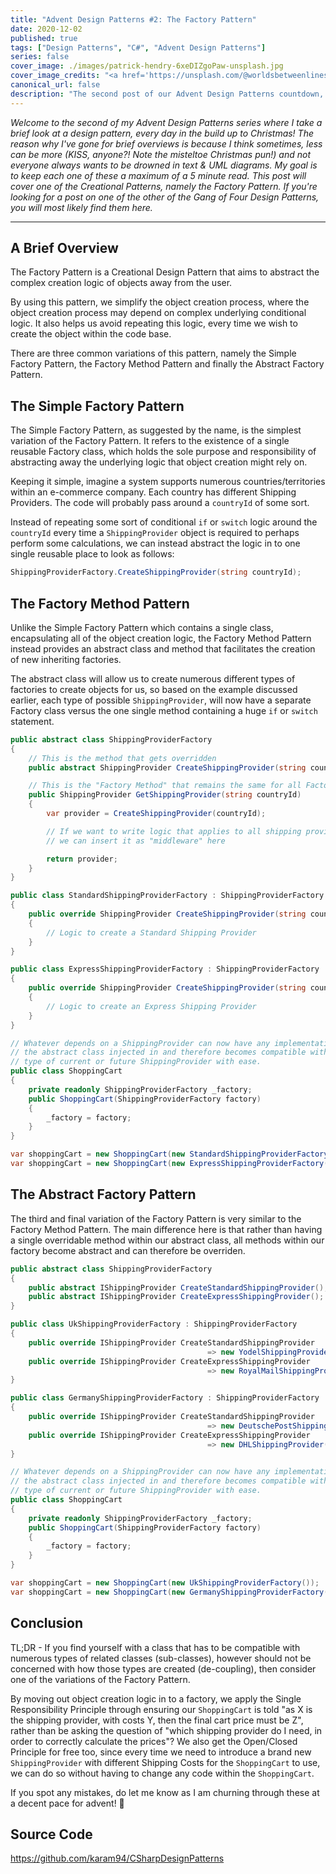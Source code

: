 ```yaml
---
title: "Advent Design Patterns #2: The Factory Pattern"
date: 2020-12-02
published: true
tags: ["Design Patterns", "C#", "Advent Design Patterns"]
series: false
cover_image: ./images/patrick-hendry-6xeDIZgoPaw-unsplash.jpg
cover_image_credits: "<a href='https://unsplash.com/@worldsbetweenlines'>Patrick Hendry</a>"
canonical_url: false
description: "The second post of our Advent Design Patterns countdown, it's one of the Creational Patterns... the Factory Pattern!"
---
```


*Welcome to the second of my Advent Design Patterns series where I take a brief look at a design pattern, every day in the build up to Christmas! The reason why I've gone for brief overviews is because I think sometimes, less can be more (KISS, anyone?! Note the misteltoe Christmas pun!) and not everyone always wants to be drowned in text & UML diagrams. My goal is to keep each one of these a maximum of a 5 minute read. This post will cover one of the Creational Patterns, namely the Factory Pattern. If you're looking for a post on one of the other of the Gang of Four Design Patterns, you will most likely find them here.*

-----------------------------
## A Brief Overview
The Factory Pattern is a Creational Design Pattern that aims to abstract the complex creation logic of objects away from the user.

By using this pattern, we simplify the object creation process, where the object creation process may depend on complex underlying conditional logic. It also helps us avoid repeating this logic, every time we wish to create the object within the code base.

There are three common variations of this pattern, namely the Simple Factory Pattern, the Factory Method Pattern and finally the Abstract Factory Pattern.

## The Simple Factory Pattern
The Simple Factory Pattern, as suggested by the name, is the simplest variation of the Factory Pattern. It refers to the existence of a single reusable Factory class, which holds the sole purpose and responsibility of abstracting away the underlying logic that object creation might rely on.

Keeping it simple, imagine a system supports numerous countries/territories within an e-commerce company. Each country has different Shipping Providers. The code will probably pass around a `countryId` of some sort.

Instead of repeating some sort of conditional `if` or `switch` logic around the `countryId` every time a `ShippingProvider` object is required to perhaps perform some calculations, we can instead abstract the logic in to one single reusable place to look as follows:

```csharp
ShippingProviderFactory.CreateShippingProvider(string countryId);
```

## The Factory Method Pattern
Unlike the Simple Factory Pattern which contains a single class, encapsulating all of the object creation logic, the Factory Method Pattern instead provides an abstract class and method that facilitates the creation of new inheriting factories. 

The abstract class will allow us to create numerous different types of factories to create objects for us, so based on the example discussed earlier, each type of possible `ShippingProvider`, will now have a separate Factory class versus the one single method containing a huge `if` or `switch` statement.

```csharp
public abstract class ShippingProviderFactory
{
    // This is the method that gets overridden
	public abstract ShippingProvider CreateShippingProvider(string countryId);

    // This is the "Factory Method" that remains the same for all Factories
	public ShippingProvider GetShippingProvider(string countryId)
	{
		var provider = CreateShippingProvider(countryId);	

        // If we want to write logic that applies to all shipping providers
        // we can insert it as "middleware" here

		return provider; 
	}
}

public class StandardShippingProviderFactory : ShippingProviderFactory
{
	public override ShippingProvider CreateShippingProvider(string countryId)
	{
		// Logic to create a Standard Shipping Provider
	}
}

public class ExpressShippingProviderFactory : ShippingProviderFactory
{
	public override ShippingProvider CreateShippingProvider(string countryId)
	{
		// Logic to create an Express Shipping Provider
	}
}

// Whatever depends on a ShippingProvider can now have any implementation of
// the abstract class injected in and therefore becomes compatible with any 
// type of current or future ShippingProvider with ease.
public class ShoppingCart 
{
	private readonly ShippingProviderFactory _factory;
	public ShoppingCart(ShippingProviderFactory factory)
	{
		_factory = factory;
	}
}

var shoppingCart = new ShoppingCart(new StandardShippingProviderFactory());
var shoppingCart = new ShoppingCart(new ExpressShippingProviderFactory());
```

## The Abstract Factory Pattern
The third and final variation of the Factory Pattern is very similar to the Factory Method Pattern. The main difference here is that rather than having a single overridable method within our abstract class, all methods within our factory become abstract and can therefore be overriden.

```csharp
public abstract class ShippingProviderFactory
{
	public abstract IShippingProvider CreateStandardShippingProvider();
	public abstract IShippingProvider CreateExpressShippingProvider();
}

public class UkShippingProviderFactory : ShippingProviderFactory
{
    public override IShippingProvider CreateStandardShippingProvider 
                                            => new YodelShippingProvider();
    public override IShippingProvider CreateExpressShippingProvider 
                                            => new RoyalMailShippingProvider();
}

public class GermanyShippingProviderFactory : ShippingProviderFactory
{
    public override IShippingProvider CreateStandardShippingProvider 
                                            => new DeutschePostShippingProvider();
    public override IShippingProvider CreateExpressShippingProvider 
                                            => new DHLShippingProvider();
}

// Whatever depends on a ShippingProvider can now have any implementation of
// the abstract class injected in and therefore becomes compatible with any 
// type of current or future ShippingProvider with ease.
public class ShoppingCart 
{
	private readonly ShippingProviderFactory _factory;
	public ShoppingCart(ShippingProviderFactory factory)
	{
		_factory = factory;
	}
}

var shoppingCart = new ShoppingCart(new UkShippingProviderFactory());
var shoppingCart = new ShoppingCart(new GermanyShippingProviderFactory());
```

## Conclusion
TL;DR - If you find yourself with a class that has to be compatible with numerous types of related classes (sub-classes), however should not be concerned with how those types are created (de-coupling), then consider one of the variations of the Factory Pattern.

By moving out object creation logic in to a factory, we apply the Single Responsibility Principle through ensuring our `ShoppingCart` is told "as X is the shipping provider, with costs Y, then the final cart price must be Z", rather than be asking the question of "which shipping provider do I need, in order to correctly calculate the prices"? We also get the Open/Closed Principle for free too, since every time we need to introduce a brand new `ShippingProvider` with different Shipping Costs for the `ShoppingCart` to use, we can do so without having to change any code within the `ShoppingCart`.

If you spot any mistakes, do let me know as I am churning through these at a decent pace for advent! 🎅

## Source Code
https://github.com/karam94/CSharpDesignPatterns